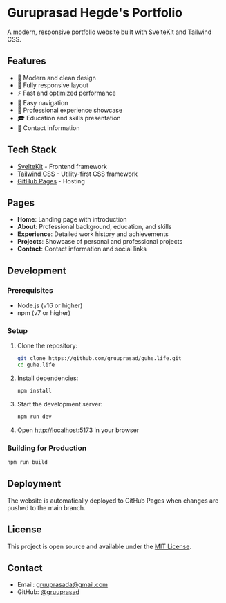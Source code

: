 # Guruprasad Hegde's Portfolio

A modern, responsive portfolio website built with SvelteKit and Tailwind CSS.

## Features

- 🎨 Modern and clean design
- 📱 Fully responsive layout
- ⚡ Fast and optimized performance
- 🎯 Easy navigation
- 📝 Professional experience showcase
- 🎓 Education and skills presentation
- 🤝 Contact information

## Tech Stack

- [SvelteKit](https://kit.svelte.dev/) - Frontend framework
- [Tailwind CSS](https://tailwindcss.com/) - Utility-first CSS framework
- [GitHub Pages](https://pages.github.com/) - Hosting

## Pages

- **Home**: Landing page with introduction
- **About**: Professional background, education, and skills
- **Experience**: Detailed work history and achievements
- **Projects**: Showcase of personal and professional projects
- **Contact**: Contact information and social links

## Development

### Prerequisites

- Node.js (v16 or higher)
- npm (v7 or higher)

### Setup

1. Clone the repository:
   ```bash
   git clone https://github.com/gruuprasad/guhe.life.git
   cd guhe.life
   ```

2. Install dependencies:
   ```bash
   npm install
   ```

3. Start the development server:
   ```bash
   npm run dev
   ```

4. Open [http://localhost:5173](http://localhost:5173) in your browser

### Building for Production

```bash
npm run build
```

## Deployment

The website is automatically deployed to GitHub Pages when changes are pushed to the main branch.

## License

This project is open source and available under the [MIT License](LICENSE).

## Contact

- Email: gruuprasada@gmail.com
- GitHub: [@gruuprasad](https://github.com/gruuprasad)
